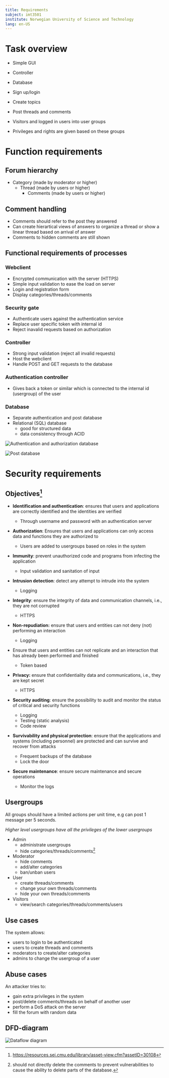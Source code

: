 ```yaml
---
title: Requirements
subject: imt3501
institute: Norwegian University of Science and Technology
lang: en-US
---
```


# Task overview

- Simple GUI
- Controller
- Database

- Sign up/login
- Create topics
- Post threads and comments

- Visitors and logged in users into user groups
- Privileges and rights are given based on these groups

# Function requirements

## Forum hierarchy

- Category (made by moderator or higher)
    - Thread (made by users or higher)
        - Comments (made by users or higher)

## Comment handling

- Comments should refer to the post they answered
- Can create hierartical views of answers to organize a thread or show a linear thread based on arrival of answer
- Comments to hidden comments are still shown

## Functional requirements of processes

### Webclient

- Encrypted communication with the server (HTTPS)
- Simple input validation to ease the load on server
- Login and registration form
- Display categories/threads/comments

### Security gate

- Authenticate users against the authentication service
- Replace user specific token with internal id
- Reject inavalid requests based on authorization

### Controller

- Strong input validation (reject all invalid requests)
- Host the webclient
- Handle POST and GET requests to the database

### Authentication controller

- Gives back a token or similar which is connected to the internal id (usergroup) of the
  user

### Database

- Separate authentication and post database
- Relational (SQL) database
    - good for structured data
    - data consistency through ACID

![Authentication and authorization database](assets/database-schema-auth-data.png)

![Post database](assets/database-schema-post-data.png)

# Security requirements

## Objectives[^objectives]

- **Identification and authentication**: ensures that users and applications are
  correctly identified and the identities are verified

    - Through username and password with an authentication server

- **Authorization**: Ensures that users and applications can only access data and
  functions they are authorized to

    - Users are added to usergroups based on roles in the system

- **Immunity**: prevent unauthorized code and programs from infecting the
  application

    - Input validation and sanitation of input

- **Intrusion detection**: detect any attempt to intrude into the system

    - Logging

- **Integrity**: ensure the integrity of data and communication channels, i.e.,
  they are not corrupted

    - HTTPS

- **Non-repudiation:** ensure that users and entities can not deny (not) performing
  an interaction

    - Logging

- Ensure that users and entities can not replicate and an interaction that has
  already been performed and finished

    - Token based

- **Privacy:** ensure that confidentiality data and communications, i.e., they are
  kept secret

    - HTTPS

- **Security auditing**: ensure the possibility to audit and monitor the status of
  critical and security functions

    - Logging
    - Testing (static analysis)
    - Code review

- **Survivability and physical protection**: ensure that the applications and
  systems (including personnel) are protected and can survive and recover from
  attacks

    - Frequent backups of the database
    - Lock the door

- **Secure maintenance**: ensure secure maintenance and secure operations

    - Monitor the logs

[^objectives]: https://resources.sei.cmu.edu/library/asset-view.cfm?assetID=30108

## Usergroups

All groups should have a limited actions per unit time, e.g can post 1 message per 5 seconds.

_Higher level usergroups have all the privileges of the lower usergroups_

- Admin
    - administrate usergroups
    - hide categories/threads/comments[^delmsg]
- Moderator
    - hide comments
    - add/alter categories
    - ban/unban users
- User
    - create threads/comments
    - change your own threads/comments
    - hide your own threads/comments
- Visitors
    - view/search categories/threads/comments/users

[^delmsg]: should not directly delete the comments to prevent vulnerabilities to cause the ability to delete parts of the database.


## Use cases

The system allows:

- users to login to be authenticated
- users to create threads and comments
- moderators to create/alter categories
- admins to change the usergroup of a user

## Abuse cases

An attacker tries to:

- gain extra privileges in the system
- post/delete comments/threads on behalf of another user
- perform a DoS attack on the server
- fill the forum with random data

## DFD-diagram

![Dataflow diagram](assets/dfd.png)

